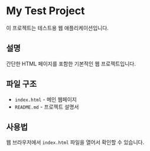# My Test Project

이 프로젝트는 테스트용 웹 애플리케이션입니다.

## 설명

간단한 HTML 페이지를 포함한 기본적인 웹 프로젝트입니다.

## 파일 구조

- `index.html` - 메인 웹페이지
- `README.md` - 프로젝트 설명서

## 사용법

웹 브라우저에서 `index.html` 파일을 열어서 확인할 수 있습니다.